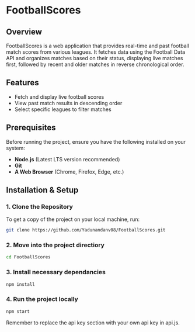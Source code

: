 # FootballScores

## Overview
FootballScores is a web application that provides real-time and past football match scores from various leagues. It fetches data using the Football Data API and organizes matches based on their status, displaying live matches first, followed by recent and older matches in reverse chronological order.

## Features
- Fetch and display live football scores
- View past match results in descending order
- Select specific leagues to filter matches

## Prerequisites
Before running the project, ensure you have the following installed on your system:
- **Node.js** (Latest LTS version recommended)
- **Git**
- **A Web Browser** (Chrome, Firefox, Edge, etc.)

## Installation & Setup
### 1. Clone the Repository
To get a copy of the project on your local machine, run:
```sh
git clone https://github.com/Yadunandanv08/FootballScores.git
```

### 2. Move into the project directiory
```sh
cd FootballScores
```
### 3. Install necessary dependancies
```sh
npm install
```

### 4. Run the project locally
```sh
npm start
```

Remember to replace the api key section with your own api key in api.js.
